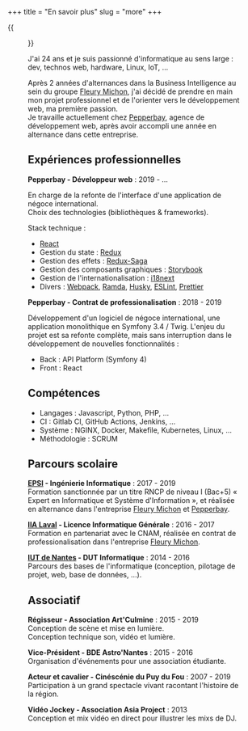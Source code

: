+++
title = "En savoir plus"
slug = "more"
+++

{{<figure class="avatar left" src="/img/avatar.jpg" alt="avatar">}}

J'ai 24 ans et je suis passionné d'informatique au sens large : dev, technos web, hardware, Linux, IoT, ...

Après 2 années d'alternances dans la Business Intelligence au sein du groupe [Fleury Michon](https://www.fleurymichon.fr/), j'ai décidé de prendre en main mon projet professionnel et de l'orienter vers le développement web, ma première passion.  
Je travaille actuellement chez [Pepperbay](https://www.pepperbay.fr/), agence de développement web, après avoir accompli une année en alternance dans cette entreprise.

## Expériences professionnelles

**Pepperbay - Développeur web** : 2019 - ...

En charge de la refonte de l'interface d'une application de négoce international.  
Choix des technologies (bibliothèques & frameworks).

Stack technique :

- [React](https://reactjs.org/)
- Gestion du state : [Redux](https://redux.js.org/)
- Gestion des effets : [Redux-Saga](https://redux-saga.js.org/)
- Gestion des composants graphiques : [Storybook](https://storybook.js.org/)
- Gestion de l'internationalisation : [i18next](https://www.i18next.com/)
- Divers : [Webpack](https://webpack.js.org/), [Ramda](https://ramdajs.com/), [Husky](https://github.com/typicode/husky), [ESLint](https://eslint.org/), [Prettier](https://prettier.io/)

**Pepperbay - Contrat de professionalisation** : 2018 - 2019

Développement d'un logiciel de négoce international, une application monolithique en Symfony 3.4 / Twig.
L'enjeu du projet est sa refonte complète, mais sans interruption dans le développement de nouvelles fonctionnalités :

- Back : API Platform (Symfony 4)
- Front : React

## Compétences

- Langages : Javascript, Python, PHP, ...
- CI : Gitlab CI, GitHub Actions, Jenkins, ...
- Système : NGINX, Docker, Makefile, Kubernetes, Linux, ...
- Méthodologie : SCRUM

## Parcours scolaire

**[EPSI](http://www.epsi.fr/) - Ingénierie Informatique** : 2017 - 2019  
Formation sanctionnée par un titre RNCP de niveau I (Bac+5) « Expert en Informatique et Système d'Information », et réalisée en alternance dans l'entreprise [Fleury Michon](https://www.fleurymichon.fr/) et [Pepperbay](https://www.pepperbay.fr/).

**[IIA Laval](http://iia-laval.fr/) - Licence Informatique Générale** : 2016 - 2017  
Formation en partenariat avec le CNAM, réalisée en contrat de professionalisation dans l'entreprise [Fleury Michon](https://www.fleurymichon.fr/).

**[IUT de Nantes](https://iutnantes.univ-nantes.fr/formations/dut-bac-2-/dut-informatique-2019469.kjsp) - DUT Informatique** : 2014 - 2016  
Parcours des bases de l'informatique (conception, pilotage de projet, web, base de données, ...).

## Associatif

**Régisseur - Association Art'Culmine** : 2015 - 2019  
Conception de scène et mise en lumière.  
Conception technique son, vidéo et lumière.

**Vice-Président - BDE Astro'Nantes** : 2015 - 2016  
Organisation d'événements pour une association étudiante.

**Acteur et cavalier - Cinéscénie du Puy du Fou** : 2007 - 2019  
Participation à un grand spectacle vivant racontant l'histoire de la région.

**Vidéo Jockey - Association Asia Project** : 2013  
Conception et mix vidéo en direct pour illustrer les mixs de DJ.
